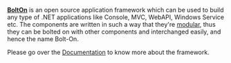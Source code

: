 [**BoltOn**](https://github.com/gokulm/BoltOn) is an open source application framework which can be used to build any type of .NET applications like Console, MVC, WebAPI, Windows Service etc. The components are written in such a way that they're [modular](https://en.wikipedia.org/wiki/Modular_programming), thus they can be bolted on with other components and interchanged easily, and hence the name Bolt-On. 

Please go over the [Documentation](https://gokulm.github.io/BoltOn/) to know more about the framework.

